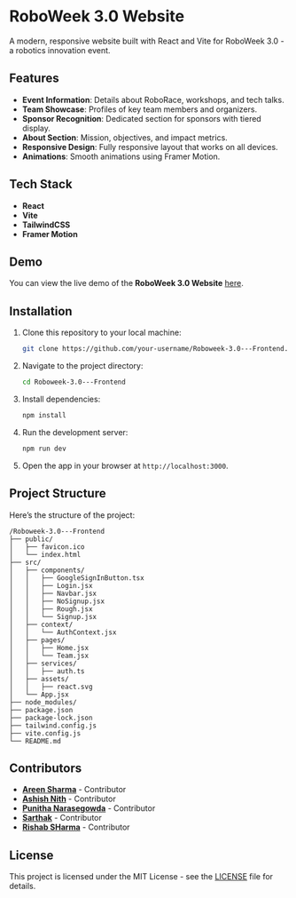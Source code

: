 # RoboWeek 3.0 Website

A modern, responsive website built with React and Vite for RoboWeek 3.0 - a robotics innovation event.

## Features

- **Event Information**: Details about RoboRace, workshops, and tech talks.
- **Team Showcase**: Profiles of key team members and organizers.
- **Sponsor Recognition**: Dedicated section for sponsors with tiered display.
- **About Section**: Mission, objectives, and impact metrics.
- **Responsive Design**: Fully responsive layout that works on all devices.
- **Animations**: Smooth animations using Framer Motion.

## Tech Stack

- **React**
- **Vite**
- **TailwindCSS**
- **Framer Motion**

## Demo

You can view the live demo of the **RoboWeek 3.0 Website** [here](https://roboweek-3-0-frontend-e2mc.vercel.app/).

## Installation

1. Clone this repository to your local machine:
    ```bash
    git clone https://github.com/your-username/Roboweek-3.0---Frontend.git
    ```
2. Navigate to the project directory:
    ```bash
    cd Roboweek-3.0---Frontend
    ```
3. Install dependencies:
    ```bash
    npm install
    ```
4. Run the development server:
    ```bash
    npm run dev
    ```
5. Open the app in your browser at `http://localhost:3000`.

## Project Structure

Here’s the structure of the project:
```
/Roboweek-3.0---Frontend
├── public/
│   ├── favicon.ico
│   └── index.html
├── src/
│   ├── components/
│   │   ├── GoogleSignInButton.tsx
│   │   ├── Login.jsx
│   │   ├── Navbar.jsx
│   │   ├── NoSignup.jsx
│   │   ├── Rough.jsx
│   │   └── Signup.jsx
│   ├── context/
│   │   └── AuthContext.jsx
│   ├── pages/
│   │   ├── Home.jsx
│   │   └── Team.jsx
│   ├── services/
│   │   ├── auth.ts
│   ├── assets/
│   │   ├── react.svg
│   └── App.jsx
├── node_modules/
├── package.json
├── package-lock.json
├── tailwind.config.js
├── vite.config.js
└── README.md
```

## Contributors

- **[Areen Sharma](https://github.com/AreenSharma)** - Contributor
- **[Ashish Nith](https://github.com/AshishNith)** - Contributor
- **[Punitha Narasegowda](https://github.com/PunithaNarasegowda)** - Contributor
- **[Sarthak](https://github.com/Sarthak1970)** - Contributor
- **[Rishab SHarma](https://github.com/RishabhSharma1919)** - Contributor

## License

This project is licensed under the MIT License - see the [LICENSE](LICENSE) file for details.


